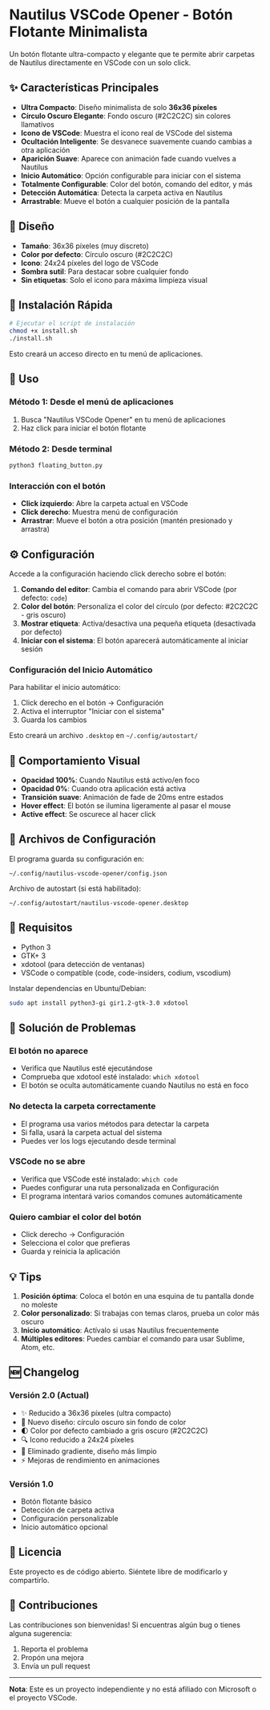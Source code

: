 # Nautilus VSCode Opener - Botón Flotante Minimalista

Un botón flotante ultra-compacto y elegante que te permite abrir carpetas de Nautilus directamente en VSCode con un solo click.

## ✨ Características Principales

- **Ultra Compacto**: Diseño minimalista de solo **36x36 píxeles**
- **Círculo Oscuro Elegante**: Fondo oscuro (#2C2C2C) sin colores llamativos
- **Icono de VSCode**: Muestra el icono real de VSCode del sistema
- **Ocultación Inteligente**: Se desvanece suavemente cuando cambias a otra aplicación
- **Aparición Suave**: Aparece con animación fade cuando vuelves a Nautilus
- **Inicio Automático**: Opción configurable para iniciar con el sistema
- **Totalmente Configurable**: Color del botón, comando del editor, y más
- **Detección Automática**: Detecta la carpeta activa en Nautilus
- **Arrastrable**: Mueve el botón a cualquier posición de la pantalla

## 🎨 Diseño

- **Tamaño**: 36x36 píxeles (muy discreto)
- **Color por defecto**: Círculo oscuro (#2C2C2C)
- **Icono**: 24x24 píxeles del logo de VSCode
- **Sombra sutil**: Para destacar sobre cualquier fondo
- **Sin etiquetas**: Solo el icono para máxima limpieza visual

## 🚀 Instalación Rápida

```bash
# Ejecutar el script de instalación
chmod +x install.sh
./install.sh
```

Esto creará un acceso directo en tu menú de aplicaciones.

## 📖 Uso

### Método 1: Desde el menú de aplicaciones
1. Busca "Nautilus VSCode Opener" en tu menú de aplicaciones
2. Haz click para iniciar el botón flotante

### Método 2: Desde terminal
```bash
python3 floating_button.py
```

### Interacción con el botón

- **Click izquierdo**: Abre la carpeta actual en VSCode
- **Click derecho**: Muestra menú de configuración
- **Arrastrar**: Mueve el botón a otra posición (mantén presionado y arrastra)

## ⚙️ Configuración

Accede a la configuración haciendo click derecho sobre el botón:

1. **Comando del editor**: Cambia el comando para abrir VSCode (por defecto: `code`)
2. **Color del botón**: Personaliza el color del círculo (por defecto: #2C2C2C - gris oscuro)
3. **Mostrar etiqueta**: Activa/desactiva una pequeña etiqueta (desactivada por defecto)
4. **Iniciar con el sistema**: El botón aparecerá automáticamente al iniciar sesión

### Configuración del Inicio Automático

Para habilitar el inicio automático:
1. Click derecho en el botón → Configuración
2. Activa el interruptor "Iniciar con el sistema"
3. Guarda los cambios

Esto creará un archivo `.desktop` en `~/.config/autostart/`

## 🎯 Comportamiento Visual

- **Opacidad 100%**: Cuando Nautilus está activo/en foco
- **Opacidad 0%**: Cuando otra aplicación está activa
- **Transición suave**: Animación de fade de 20ms entre estados
- **Hover effect**: El botón se ilumina ligeramente al pasar el mouse
- **Active effect**: Se oscurece al hacer click

## 📁 Archivos de Configuración

El programa guarda su configuración en:
```
~/.config/nautilus-vscode-opener/config.json
```

Archivo de autostart (si está habilitado):
```
~/.config/autostart/nautilus-vscode-opener.desktop
```

## 🔧 Requisitos

- Python 3
- GTK+ 3
- xdotool (para detección de ventanas)
- VSCode o compatible (code, code-insiders, codium, vscodium)

Instalar dependencias en Ubuntu/Debian:
```bash
sudo apt install python3-gi gir1.2-gtk-3.0 xdotool
```

## 🐛 Solución de Problemas

### El botón no aparece
- Verifica que Nautilus esté ejecutándose
- Comprueba que xdotool esté instalado: `which xdotool`
- El botón se oculta automáticamente cuando Nautilus no está en foco

### No detecta la carpeta correctamente
- El programa usa varios métodos para detectar la carpeta
- Si falla, usará la carpeta actual del sistema
- Puedes ver los logs ejecutando desde terminal

### VSCode no se abre
- Verifica que VSCode esté instalado: `which code`
- Puedes configurar una ruta personalizada en Configuración
- El programa intentará varios comandos comunes automáticamente

### Quiero cambiar el color del botón
- Click derecho → Configuración
- Selecciona el color que prefieras
- Guarda y reinicia la aplicación

## 💡 Tips

1. **Posición óptima**: Coloca el botón en una esquina de tu pantalla donde no moleste
2. **Color personalizado**: Si trabajas con temas claros, prueba un color más oscuro
3. **Inicio automático**: Actívalo si usas Nautilus frecuentemente
4. **Múltiples editores**: Puedes cambiar el comando para usar Sublime, Atom, etc.

## 🆕 Changelog

### Versión 2.0 (Actual)
- ✨ Reducido a 36x36 píxeles (ultra compacto)
- 🎨 Nuevo diseño: círculo oscuro sin fondo de color
- 🌓 Color por defecto cambiado a gris oscuro (#2C2C2C)
- 🔍 Icono reducido a 24x24 píxeles
- 🎯 Eliminado gradiente, diseño más limpio
- ⚡ Mejoras de rendimiento en animaciones

### Versión 1.0
- Botón flotante básico
- Detección de carpeta activa
- Configuración personalizable
- Inicio automático opcional

## 📝 Licencia

Este proyecto es de código abierto. Siéntete libre de modificarlo y compartirlo.

## 🤝 Contribuciones

Las contribuciones son bienvenidas! Si encuentras algún bug o tienes alguna sugerencia:
1. Reporta el problema
2. Propón una mejora
3. Envía un pull request

---

**Nota**: Este es un proyecto independiente y no está afiliado con Microsoft o el proyecto VSCode.
